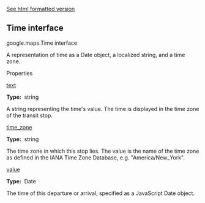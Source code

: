 [See html formatted version](https://huasofoundries.github.io/google-maps-documentation/Time.html)


Time interface
--------------

google.maps.Time interface

A representation of time as a Date object, a localized string, and a time zone.

Properties

[text](#Time.text)

**Type:**  string

A string representing the time's value. The time is displayed in the time zone of the transit stop.

[time\_zone](#Time.time_zone)

**Type:**  string

The time zone in which this stop lies. The value is the name of the time zone as defined in the IANA Time Zone Database, e.g. "America/New\_York".

[value](#Time.value)

**Type:**  Date

The time of this departure or arrival, specified as a JavaScript Date object.